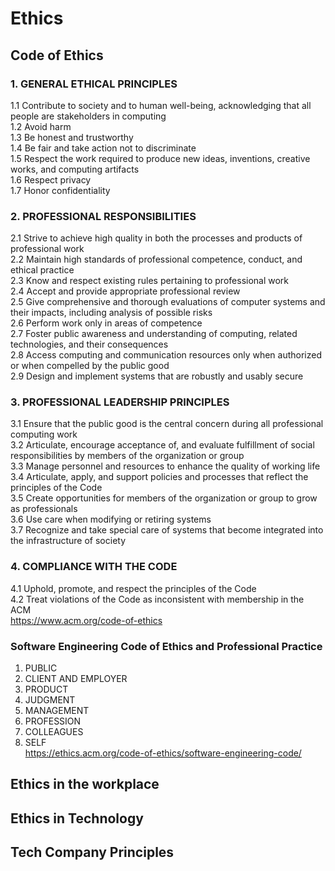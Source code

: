 # Ethics
## Code of Ethics
### 1. GENERAL ETHICAL PRINCIPLES  
1.1 Contribute to society and to human well-being, acknowledging that all people are stakeholders in computing  
1.2 Avoid harm  
1.3 Be honest and trustworthy  
1.4 Be fair and take action not to discriminate  
1.5 Respect the work required to produce new ideas, inventions, creative works, and computing artifacts  
1.6 Respect privacy  
1.7 Honor confidentiality  
### 2. PROFESSIONAL RESPONSIBILITIES    
2.1 Strive to achieve high quality in both the processes and products of professional work  
2.2 Maintain high standards of professional competence, conduct, and ethical practice  
2.3 Know and respect existing rules pertaining to professional work  
2.4 Accept and provide appropriate professional review  
2.5 Give comprehensive and thorough evaluations of computer systems and their impacts, including analysis of possible risks  
2.6 Perform work only in areas of competence  
2.7 Foster public awareness and understanding of computing, related technologies, and their consequences  
2.8 Access computing and communication resources only when authorized or when compelled by the public good  
2.9 Design and implement systems that are robustly and usably secure  
### 3. PROFESSIONAL LEADERSHIP PRINCIPLES  
3.1 Ensure that the public good is the central concern during all professional computing work  
3.2 Articulate, encourage acceptance of, and evaluate fulfillment of social responsibilities by members of the organization or group  
3.3 Manage personnel and resources to enhance the quality of working life  
3.4 Articulate, apply, and support policies and processes that reflect the principles of the Code  
3.5 Create opportunities for members of the organization or group to grow as professionals  
3.6 Use care when modifying or retiring systems  
3.7 Recognize and take special care of systems that become integrated into the infrastructure of society  
### 4. COMPLIANCE WITH THE CODE  
4.1 Uphold, promote, and respect the principles of the Code    
4.2 Treat violations of the Code as inconsistent with membership in the ACM  
https://www.acm.org/code-of-ethics  
### Software Engineering Code of Ethics and Professional Practice    
1. PUBLIC   
2. CLIENT AND EMPLOYER  
3. PRODUCT      
4. JUDGMENT    
5. MANAGEMENT    
6. PROFESSION   
7. COLLEAGUES    
8. SELF  
https://ethics.acm.org/code-of-ethics/software-engineering-code/
## Ethics in the workplace

## Ethics in Technology  

## Tech Company Principles  


